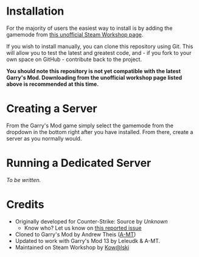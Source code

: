 # Installation

For the majority of users the easiest way to install is by adding the gamemode from [this unofficial Steam Workshop page](http://steamcommunity.com/sharedfiles/filedetails/?id=135509255&searchtext=Prop+Hunt).

If you wish to install manually, you can clone this repository using Git. This will allow you to test the latest and greatest code, and - if you fork to your own space on GitHub - contribute back to the project.

**You should note this repository is not yet compatible with the latest Garry's Mod. Downloading from the unofficial workshop page listed above is recommended at this time.**


# Creating a Server

From the Garry's Mod game simply select the gamemode from the dropdown in the bottom right after you have installed. From there, create a server as you normally would.


# Running a Dedicated Server

*To be written.*


# Credits

- Originally developed for Counter-Strike: Source by *Unknown*
	- Know who? Let us know on [this reported issue](https://github.com/andrewtheis/prophunt/issues/2)
- Cloned to Garry's Mod by Andrew Theis ([A-MT](http://steamcommunity.com/id/amt))
- Updated to work with Garry's Mod 13 by Leleudk & A-MT.
- Maintained on Steam Workshop by [Kow@lski](http://steamcommunity.com/id/kowalski7cc)